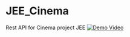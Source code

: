 # JEE_Cinema
Rest API for Cinema project JEE
[![Demo Video](https://youtu.be/XrcrbjCWk8s)](https://youtu.be/XrcrbjCWk8s)
